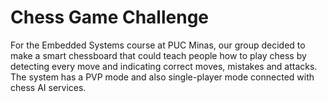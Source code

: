 # Chess Game Challenge
For the Embedded Systems course at PUC Minas, our group decided to make a smart chessboard that could teach people how to play chess by detecting every move and indicating correct moves, mistakes and attacks. The system has a PVP mode and also single-player mode connected with chess AI services.


